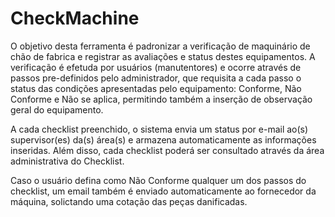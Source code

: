 # CheckMachine

O objetivo desta ferramenta é padronizar a verificação de maquinário de chão de fabrica e registrar as avaliações e status destes equipamentos. A verificação é efetuda por usuários (manutentores) e ocorre através de passos pre-definidos pelo administrador, que requisita a cada passo o status das condições apresentadas pelo equipamento: Conforme, Não Conforme e Não se aplica, permitindo também a inserção de observação geral do equipamento. 

A cada checklist preenchido, o sistema envia um status por e-mail ao(s) supervisor(es) da(s) área(s) e armazena automaticamente as informações inseridas. Além disso, cada checklist poderá ser consultado através da área administrativa do Checklist.

Caso o usuário defina como Não Conforme qualquer um dos passos do checklist, um email também é enviado automaticamente ao fornecedor da máquina, solictando uma cotação das peças danificadas. 
